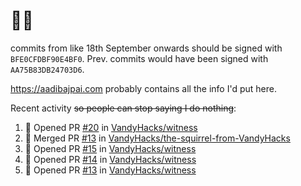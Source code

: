 # 👋🏻
<!--
**aadibajpai/aadibajpai** is a ✨ _special_ ✨ repository because its `README.md` (this file) appears on your GitHub profile.
-->
commits from like 18th September onwards should be signed with `BFE0CFDBF90E4BF0`. Prev. commits would have been signed with `AA75B83DB24703D6`.

https://aadibajpai.com probably contains all the info I'd put here.

Recent activity ~~so people can stop saying I do nothing~~:
<!--START_SECTION:activity-->
1. 💪 Opened PR [#20](https://github.com/VandyHacks/witness/pull/20) in [VandyHacks/witness](https://github.com/VandyHacks/witness)
2. 🎉 Merged PR [#13](https://github.com/VandyHacks/the-squirrel-from-VandyHacks/pull/13) in [VandyHacks/the-squirrel-from-VandyHacks](https://github.com/VandyHacks/the-squirrel-from-VandyHacks)
3. 💪 Opened PR [#15](https://github.com/VandyHacks/witness/pull/15) in [VandyHacks/witness](https://github.com/VandyHacks/witness)
4. 💪 Opened PR [#14](https://github.com/VandyHacks/witness/pull/14) in [VandyHacks/witness](https://github.com/VandyHacks/witness)
5. 💪 Opened PR [#13](https://github.com/VandyHacks/witness/pull/13) in [VandyHacks/witness](https://github.com/VandyHacks/witness)
<!--END_SECTION:activity-->
